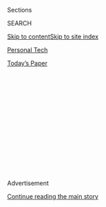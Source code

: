 <div id="app">

<div>

<div>

<div>

<div class="NYTAppHideMasthead css-1q2w90k e1suatyy0">

<div class="section css-ui9rw0 e1suatyy2">

<div class="css-eph4ug er09x8g0">

<div class="css-6n7j50">

</div>

<span class="css-1dv1kvn">Sections</span>

<div class="css-10488qs">

<span class="css-1dv1kvn">SEARCH</span>

</div>

[Skip to content](#site-content)[Skip to site index](#site-index)

</div>

<div id="masthead-section-label" class="css-1wr3we4 eaxe0e00">

[Personal
Tech](https://www.nytimes3xbfgragh.onion/section/technology/personaltech)

</div>

<div class="css-10698na e1huz5gh0">

</div>

</div>

<div id="masthead-bar-one" class="section hasLinks css-15hmgas e1csuq9d3">

<div class="css-uqyvli e1csuq9d0">

</div>

<div class="css-1uqjmks e1csuq9d1">

</div>

<div class="css-9e9ivx">

[](https://myaccount.nytimes3xbfgragh.onion/auth/login?response_type=cookie&client_id=vi)

</div>

<div class="css-1bvtpon e1csuq9d2">

[Today’s
Paper](https://www.nytimes3xbfgragh.onion/section/todayspaper)

</div>

</div>

</div>

</div>

<div data-aria-hidden="false">

<div id="site-content" data-role="main">

<div>

<div class="css-1aor85t" style="opacity:0.000000001;z-index:-1;visibility:hidden">

<div class="css-1hqnpie">

<div class="css-epjblv">

<span class="css-17xtcya">[Personal
Tech](/section/technology/personaltech)</span><span class="css-x15j1o">|</span><span class="css-fwqvlz">What
We Learned About the Technology That Times Journalists
Use</span>

</div>

<div class="css-k008qs">

<div class="css-1iwv8en">

<span class="css-18z7m18"></span>

<div>

</div>

</div>

<span class="css-1n6z4y">https://nyti.ms/36SNrgV</span>

<div class="css-1705lsu">

<div class="css-4xjgmj">

<div class="css-4skfbu" data-role="toolbar" data-aria-label="Social Media Share buttons, Save button, and Comments Panel with current comment count" data-testid="share-tools">

  - 
  - 
  - 
  - 
    
    <div class="css-6n7j50">
    
    </div>

  - 

</div>

</div>

</div>

</div>

</div>

</div>

<div id="NYT_TOP_BANNER_REGION" class="css-13pd83m">

</div>

<div id="top-wrapper" class="css-1sy8kpn">

<div id="top-slug" class="css-l9onyx">

Advertisement

</div>

[Continue reading the main
story](#after-top)

<div class="ad top-wrapper" style="text-align:center;height:100%;display:block;min-height:250px">

<div id="top" class="place-ad" data-position="top" data-size-key="top">

</div>

</div>

<div id="after-top">

</div>

</div>

<div>

<div id="sponsor-wrapper" class="css-1hyfx7x">

<div id="sponsor-slug" class="css-19vbshk">

Supported by

</div>

[Continue reading the main
story](#after-sponsor)

<div id="sponsor" class="ad sponsor-wrapper" style="text-align:center;height:100%;display:block">

</div>

<div id="after-sponsor">

</div>

</div>

<div class="css-186x18t">

tech we’re using

</div>

<div class="css-1vkm6nb ehdk2mb0">

# What We Learned About the Technology That Times Journalists Use

</div>

After three years and more than 130 columns, the smartphone was tops.
There were also some deliberate Luddites among us.

<div class="css-79elbk" data-testid="photoviewer-wrapper">

<div class="css-z3e15g" data-testid="photoviewer-wrapper-hidden">

</div>

<div class="css-1a48zt4 ehw59r15" data-testid="photoviewer-children">

![<span class="css-16f3y1r e13ogyst0" data-aria-hidden="true">One
reporter’s toolkit of everyday tech
gizmos.</span><span class="css-cnj6d5 e1z0qqy90" itemprop="copyrightHolder"><span class="css-1ly73wi e1tej78p0">Credit...</span><span><span>Tom
Brenner/The New York
Times</span></span></span>](https://static01.graylady3jvrrxbe.onion/images/2019/12/18/business/18techusing1/merlin_139111119_8a989ef0-5d07-43c4-8bd7-870a780b69dd-articleLarge.jpg?quality=75&auto=webp&disable=upscale)

</div>

</div>

<div class="css-18e8msd">

<div class="css-vp77d3 epjyd6m0">

<div class="css-hus3qt ey68jwv0" data-aria-hidden="true">

[![Brian X.
Chen](https://static01.graylady3jvrrxbe.onion/images/2018/02/16/multimedia/author-brian-x-chen/author-brian-x-chen-thumbLarge.jpg
"Brian X. Chen")](https://www.nytimes3xbfgragh.onion/by/brian-x-chen)

</div>

<div class="css-1baulvz">

By [<span class="css-1baulvz last-byline" itemprop="name">Brian X.
Chen</span>](https://www.nytimes3xbfgragh.onion/by/brian-x-chen)

</div>

</div>

  - 
    
    <div class="css-ld3wwf e16638kd2">
    
    Dec. 18,
    2019
    
    </div>

  - 
    
    <div class="css-4xjgmj">
    
    <div class="css-d8bdto" data-role="toolbar" data-aria-label="Social Media Share buttons, Save button, and Comments Panel with current comment count" data-testid="share-tools">
    
      - 
      - 
      - 
      - 
        
        <div class="css-6n7j50">
        
        </div>
    
      - 
    
    </div>
    
    </div>

</div>

</div>

<div class="section meteredContent css-1r7ky0e" name="articleBody" itemprop="articleBody">

<div class="css-1fanzo5 StoryBodyCompanionColumn">

<div class="css-53u6y8">

Several years ago, some colleagues and I were chatting about what was
missing from tech journalism. Plenty of news media outlets had written
breathlessly about hot new gadgets and apps. But what were people really
doing with that tech?

That question spawned [Tech We’re
Using](https://www.nytimes3xbfgragh.onion/column/tech-we-are-using), a
weekly feature that documented how New York Times journalists used tech
to cover a wide variety of topics, including politics, sports, wars,
natural disasters, food and art.

With the decade coming to a close, we decided to also wrap up the column
after interviews with more than 130 Times reporters, editors and
photographers. Here were our biggest takeaways.

## Indispensable Tech: Encryption Apps and Batteries

Unsurprisingly, the smartphone was the most vital work tool among
journalists. Many reporters relied on smartphones for recording
interviews and turned to A.I.-powered apps like Trint and Rev to
[automatically transcribe
interviews](https://www.nytimes3xbfgragh.onion/2019/08/21/technology/personaltech/how-to-turn-an-iphone-into-a-work-only-tool.html)
into notes.

</div>

</div>

<div class="css-1fanzo5 StoryBodyCompanionColumn">

<div class="css-53u6y8">

Most Times reporters now also rely on some form of encrypted
communication, particularly [messaging
apps](https://www.nytimes3xbfgragh.onion/2017/11/15/technology/personaltech/messaging-apps-katie-benner.html)
like Signal and WhatsApp or the emailing service ProtonMail, to keep
their sources and conversations confidential.

That is a remarkable shift. Encryption technologies became popular only
a few years ago, after the former government security contractor [Edward
Snowden](https://www.nytimes3xbfgragh.onion/2019/09/13/books/review-permanent-record-edward-snowden-memoir.html)
revealed the extent of what the United States government was doing to
surveil its own citizens.

Another indispensable tool underlined a type of tech that has not
improved much: batteries. Many reporters, especially national
correspondents who live out of a suitcase, desperately needed phones
with [longer-lasting
batteries](https://www.nytimes3xbfgragh.onion/2018/03/28/technology/personaltech/tech-tools-shootings-hurricanes.html),
so battery packs were a staple in their arsenal of tools.

</div>

</div>

<div class="css-79elbk" data-testid="photoviewer-wrapper">

<div class="css-z3e15g" data-testid="photoviewer-wrapper-hidden">

</div>

<div class="css-1a48zt4 ehw59r15" data-testid="photoviewer-children">

![<span class="css-16f3y1r e13ogyst0" data-aria-hidden="true">Encrypted
messaging apps like Signal have become popular for keeping conversations
with sources
confidential.</span><span class="css-cnj6d5 e1z0qqy90" itemprop="copyrightHolder"><span class="css-1ly73wi e1tej78p0">Credit...</span><span>Haruka
Sakaguchi for The New York
Times</span></span>](https://static01.graylady3jvrrxbe.onion/images/2019/12/18/business/18techusing3/merlin_162445068_0b21a155-04ba-46d9-b5ee-de00fc14d662-articleLarge.jpg?quality=75&auto=webp&disable=upscale)

</div>

</div>

<div class="css-1fanzo5 StoryBodyCompanionColumn">

<div class="css-53u6y8">

## The Most Tech-Enthused Journalists Were Not Tech Reporters

Some of the reporters who were savviest about using tech worked in
politics and investigations. That is because they needed apps to pore
through [documents that were thousands of pages
long](https://www.nytimes3xbfgragh.onion/2018/07/18/technology/personaltech/tech-reporter-does-not-use-tech.html),
or software tools to [inspect what was going on under the
hood](https://www.nytimes3xbfgragh.onion/2019/05/22/technology/personaltech/maximize-online-privacy.html)
of a website’s code. Others needed special apps to hide their identities
with burner phone numbers.

</div>

</div>

<div class="css-1fanzo5 StoryBodyCompanionColumn">

<div class="css-53u6y8">

Many photographers were also early adopters of new tech. One key
example: drones. [Those were constantly getting
smaller](https://www.nytimes3xbfgragh.onion/2018/05/02/technology/personaltech/visual-journalism-drones.html),
and their cameras were improving, which created possibilities for new
types of photography, like overhead shots of houses damaged in a fire.

In contrast, many tech reporters tried to [minimize the amount of tech
they
used](https://www.nytimes3xbfgragh.onion/2018/07/18/technology/personaltech/tech-reporter-does-not-use-tech.html).
That could be, in part, a symptom of knowing too much about the
companies they covered and the wide swaths of data those companies
collected.

## Tech Has Changed Everything

Many editors and reporters also talked about how tech had transformed
the industries they cover.

In the world of dining, digital photography and platforms like Instagram
have become the main method that [restaurants use to
communicate](https://www.nytimes3xbfgragh.onion/2017/09/20/technology/personaltech/what-technology-pete-wells-uses.html)
with patrons. [Rocket
launches](https://www.nytimes3xbfgragh.onion/2017/11/22/technology/personaltech/rocket-launches-space-iphone.html)
are now live-streamed online, which let our space reporter watch from
his phone instead of heading to the space station. And in the
entertainment world, video streaming has opened doors to [a wealth of
new
content](https://www.nytimes3xbfgragh.onion/2019/06/26/technology/personaltech/for-a-tv-editor-500-new-shows-a-year-require-a-fresh-script.html)
— so much that reporting on movies and TV shows has become an art of
curation.

What’s ahead? If tech has invaded everything, the answer is: even more
transformation.

</div>

</div>

</div>

<div>

</div>

<div>

</div>

<div>

</div>

<div>

<div id="bottom-wrapper" class="css-1ede5it">

<div id="bottom-slug" class="css-l9onyx">

Advertisement

</div>

[Continue reading the main
story](#after-bottom)

<div id="bottom" class="ad bottom-wrapper" style="text-align:center;height:100%;display:block;min-height:90px">

</div>

<div id="after-bottom">

</div>

</div>

</div>

</div>

</div>

## Site Index

<div>

</div>

## Site Information Navigation

  - [© <span>2020</span> <span>The New York Times
    Company</span>](https://help.nytimes3xbfgragh.onion/hc/en-us/articles/115014792127-Copyright-notice)

<!-- end list -->

  - [NYTCo](https://www.nytco.com/)
  - [Contact
    Us](https://help.nytimes3xbfgragh.onion/hc/en-us/articles/115015385887-Contact-Us)
  - [Work with us](https://www.nytco.com/careers/)
  - [Advertise](https://nytmediakit.com/)
  - [T Brand Studio](http://www.tbrandstudio.com/)
  - [Your Ad
    Choices](https://www.nytimes3xbfgragh.onion/privacy/cookie-policy#how-do-i-manage-trackers)
  - [Privacy](https://www.nytimes3xbfgragh.onion/privacy)
  - [Terms of
    Service](https://help.nytimes3xbfgragh.onion/hc/en-us/articles/115014893428-Terms-of-service)
  - [Terms of
    Sale](https://help.nytimes3xbfgragh.onion/hc/en-us/articles/115014893968-Terms-of-sale)
  - [Site
    Map](https://spiderbites.nytimes3xbfgragh.onion)
  - [Help](https://help.nytimes3xbfgragh.onion/hc/en-us)
  - [Subscriptions](https://www.nytimes3xbfgragh.onion/subscription?campaignId=37WXW)

</div>

</div>

</div>

</div>

